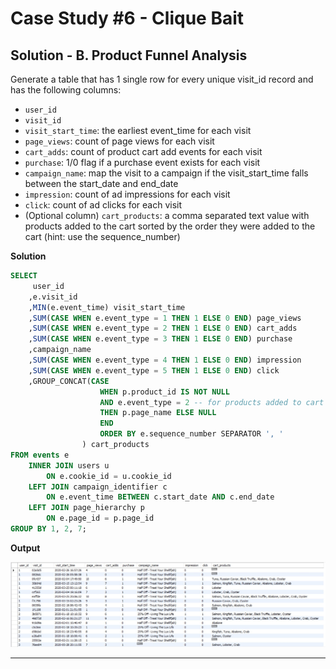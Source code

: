 # Case Study #6 - Clique Bait

## Solution - B. Product Funnel Analysis

Generate a table that has 1 single row for every unique visit_id record and has the following columns:
- `user_id`
- `visit_id`
- `visit_start_time`: the earliest event_time for each visit
- `page_views`: count of page views for each visit
- `cart_adds`: count of product cart add events for each visit
- `purchase`: 1/0 flag if a purchase event exists for each visit
- `campaign_name`: map the visit to a campaign if the visit_start_time falls between the start_date and end_date
- `impression`: count of ad impressions for each visit
- `click`: count of ad clicks for each visit
- (Optional column) `cart_products`: a comma separated text value with products added to the cart sorted by the order they were added to the cart (hint: use the sequence_number)
  
**Solution**


```sql
SELECT 
	 user_id
	,e.visit_id
	,MIN(e.event_time) visit_start_time
	,SUM(CASE WHEN e.event_type = 1 THEN 1 ELSE 0 END) page_views
	,SUM(CASE WHEN e.event_type = 2 THEN 1 ELSE 0 END) cart_adds
	,SUM(CASE WHEN e.event_type = 3 THEN 1 ELSE 0 END) purchase
	,campaign_name
	,SUM(CASE WHEN e.event_type = 4 THEN 1 ELSE 0 END) impression 
	,SUM(CASE WHEN e.event_type = 5 THEN 1 ELSE 0 END) click 
	,GROUP_CONCAT(CASE 
					WHEN p.product_id IS NOT NULL 
                    AND e.event_type = 2 -- for products added to cart only
                    THEN p.page_name ELSE NULL 
                    END 
					ORDER BY e.sequence_number SEPARATOR ', '
				) cart_products
FROM events e
	INNER JOIN users u
		ON e.cookie_id = u.cookie_id
	LEFT JOIN campaign_identifier c
		ON e.event_time BETWEEN c.start_date AND c.end_date
	LEFT JOIN page_hierarchy p
		ON e.page_id = p.page_id
GROUP BY 1, 2, 7;
```  

**Output**

<kbd><img width="599" alt="image" src="https://github.com/Gbemiclassic/Clique-Bait/blob/main/Images/Campaign%20Analysis/Query%20Output.jpg"></kbd>
*** 
  
